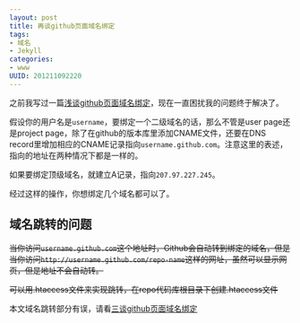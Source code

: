 ```yaml
--- 
layout: post
title: 再谈github页面域名绑定
tags: 
- 域名
- Jekyll
categories:
- www
UUID: 201211092220
---
```


<p>之前我写过一篇<a href="{{site.baseurl}}/2012/11/09/github-pages-domain/" target="_blank">浅谈github页面域名绑定</a>，现在一直困扰我的问题终于解决了。</p>

<p>假设你的用户名是<code>username</code>，要绑定一个二级域名的话，那么不管是user page还是project page，除了在github的版本库里添加CNAME文件，还要在DNS record里增加相应的CNAME记录指向<code>username.github.com</code>。注意这里的表述，指向的地址在两种情况下都是一样的。</p>

<p>如果要绑定顶级域名，就建立A记录，指向<code>207.97.227.245</code>。</p>

<p>经过这样的操作，你想绑定几个域名都可以了。</p>

<h2 id="section">域名跳转的问题</h2>
<p><del>当你访问<code>username.github.com</code>这个地址时，Github会自动转到绑定的域名，但是当你访问<code>http://username.github.com/repo-name</code>这样的网址，虽然可以显示网页，但是地址不会自动转。</del></p>

<p><del>可以用.htaccess文件来实现跳转，在repo代码库根目录下创建.htaccess文件</del></p>

<p><span class="warning">
本文域名跳转部分有误，请看<a href="{{site.baseurl}}/2012/11/09/github-pages-domain-3/" target="_blank">三谈github页面域名绑定</a>
</span>
</p>

